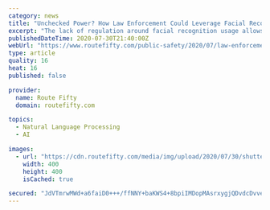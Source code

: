 ```yaml
---
category: news
title: "Unchecked Power? How Law Enforcement Could Leverage Facial Recognition During Protests"
excerpt: "The lack of regulation around facial recognition usage allows law enforcement to use the technology in ways that could undermine civil rights and liberties."
publishedDateTime: 2020-07-30T21:40:00Z
webUrl: "https://www.routefifty.com/public-safety/2020/07/law-enforcement-facial-recognition-protests/167351/"
type: article
quality: 16
heat: 16
published: false

provider:
  name: Route Fifty
  domain: routefifty.com

topics:
  - Natural Language Processing
  - AI

images:
  - url: "https://cdn.routefifty.com/media/img/upload/2020/07/30/shutterstock_1749915443/open-graph.jpg"
    width: 400
    height: 400
    isCached: true

secured: "JdVTmrwMWd+a6faiD0+++/ffNNY+baKWS4+8bpiIMDopMAsrxygjQDvdcDvveYF/JPKUe0QhWtqDCN7BIo9H8wdVZTVt/t4GuAKoaQtdLmCbO1GSLCf4ENLO94ah4p/Nm2/krpbgZCZwvBeM2wcc02CDle8asHus5Ougl6lSzKDr+RFntWB1aB/nqs6Azg1Vbxy7ggoYQgBmIOKE5lI9xvLWsBCv5D/aSxIZLKJsHKBnZcVye+qL+7x64tdpzKc6KrscLa3SocpzTFeMty4ON8TnTO5NH6AfyQSI5pr6ilRC4fzjmTZpsiSKuaioTKyoKw7/XicZn5wKEUk0NgCY1Q==;0FTetYtpfX5UKiw9KMchZQ=="
---
```


